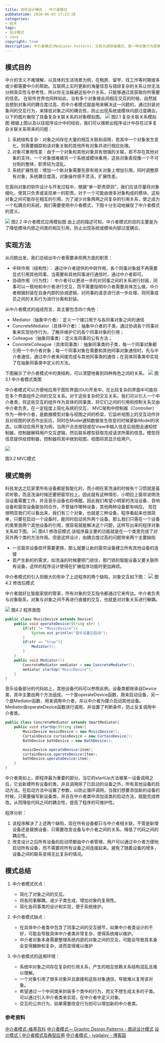 ```yaml
---
title: 软件设计模式 - 中介者模式
pubDatetime: 2020-06-03 17:23:20
categories: 
- 技术
tags: 
- 设计模式
- Java
copyright: true
description: 中介者模式(Mediator Pattern)，又称为调停者模式，是一种对象行为型模式。该设计模式使用一个中介对象（中介者）来封装一系列的对象交互，使得各对象不需要显式地相互引用，从而使其耦合松散、独立地改变它们之间的交互。本文以设计模式的四个要素出发系统性地研究中介者模式。
---
```


## 模式目的
中介的含义不难理解，以具体的生活场景为例，在租房、留学、找工作等时期或多或少都需要中介的帮助。互联网上实时更新的海量信息与错综复杂的关系让你无法分辨真实性与参考性，所以你无法躲避这些中介关系，只能够通过其获取你所需要的信息。
在软件世界也同样如此，当有多个对象彼此间相互交互的时候，自然就会想到对象间的耦合度过高，而中介者模式就是用来解决这一问题的，通过封装对象间的交互行为，来降低对象之间的耦合性，防止出现系统或模块内部过度耦合。以下的图片展现了具备复杂关联关系的对象模拟图。
![](http://image.stephenfang.me/mweb/15917479538199.jpg)
图2.1 复杂关联关系模拟图
根据上图以及以往程序设计中的经验，我们可以推断出程序设计中存在过多复杂关联关系带来的问题：
1.	系统结构复杂：对象之间存在大量的相互关联和调用，若其中一个对象发生变化，则需要跟踪和该对象关联的其他所有对象并进行相应处理。
2.	对象可重用性差：由于一个对象和其他对象具有很强的关联，若不存在其他对象的支持，一个对象很难被另一个系统或模块重用，这些对象表现像一个不可分割的整体，职责较为混乱。
3.	系统扩展性低：增加一个新对象需要在原有相关对象上增加引用，同时调整原有对象，系统耦合度高，对象操作很不灵活，扩展性差。

在面向对象的软件设计与开发过程中，根据“单一职责原则”，我们应该尽量将对象细化，使其只负责或呈现单一的职责。对于一个可能由很多对象构成的模块，这些对象之间可能存在相互的引用，为了减少对象两两之间复杂的引用关系，使之成为一个松耦合的系统，我们需要使用中介者模式，下图十分生动地展现了中介者模式的意义。

![](http://image.stephenfang.me/mweb/15917479852765.jpg)
图2.2 中介者模式应用模拟图
由上述的描述可知，中介者模式的目的主要是为了降低模块内部之间类的相互引用，防止出现系统或模块内部过度耦合。

## 实现方法
从问题出发，我们总结出中介者需要承担两方面的职责：
- 中转作用（结构性）：
通过中介者提供的中转作用，各个同事对象就不再需要显式引用其他同事，当需要和其他同事进行通信时，通过中介者即可。
- 协调作用（行为性）：
中介者可以更进一步的对同事之间的关系进行封装，同事可以一致地和中介者进行交互，而不需要指明中介者需要具体怎么做，中介者根据封装在自身内部的协调逻辑，对同事的请求进行进一步处理，将同事成员之间的关系行为进行分离和封装。

从中介者模式的组成而言，其主要包含四个角色：
- Mediator（抽象中介者）：定义一个接口用于与各同事对象之间的通信
-	ConcreteMediator（具体中介者）：抽象中介者的子类，通过协调各个同事对象来实现协作行为，了解并维护它的各个同事对象的引用；
-	Colleague（抽象同事类）：定义各同事的公有方法；
-	ConcreteColleague（具体同事类）：抽象同事类的子类，每一个同事对象都引用一个中介者对象；每一个同事对象在需要和其他同事对象通信时，先与中介者通信，通过中介者来间接完成与其他同事类的通信；在具体同事类中实现了在抽象同事类中定义的方法。

下图展示了中介者模式中的类结构，可以清楚地看到四种角色之间的关系。
![](http://image.stephenfang.me/mweb/15917481238616.jpg)
图3.1 中介者模式类图

中介者模式可以方便地应用于图形界面(GUI)开发中，在比较复杂的界面中可能存在多个界面组件之间的交互关系。对于这些复杂的交互关系，我们可以引入一个中介者类，将这些交互的组件作为具体的同事类，将它们之间的引用和控制关系交由中介者负责，在一定程度上简化系统的交互，
MVC架构中控制器（Controller）作为一种中介者，是数据模型对象与视图之间的桥梁，它监听视图上的交互动作并且对视图的状态作出反应，同时在Model通知数据发生改变的时候更新Model的状态。以移动应用开发为例，当用户点击按钮或在View中输入信息后视图会通知控制器，控制器解释用户交互逻辑，然后联系模型获取完成请求所需的信息。模型将信息提供给控制器，控制器将其中继到视图，视图将其显示给用户。
 
![](http://image.stephenfang.me/mweb/15917481870001.jpg)

图3.2 MVC模式

## 模式简例
科技发达之后家里所有设备都是智能化的，而小明在家洗澡的时候有个习惯就是喜欢听歌，而且洗澡时候还要把窗帘拉上。因此就有这种情形，小明拉上窗帘说明洗浴设备需要工作，并且音乐设备也将唤醒。因此我们希望小明家的洗浴设备、音响设备和窗帘设备能协同合作，不管操作哪种设备，其他两种设备都有响应。
现在很明显我们可以看出来，我们有三个对象，也就是三种设备，程序看起来也很简单，只要在启动一个设备时，能同时启动另外两个设备。那么我们只需在一个设备的类里放两个其他设备的引用，很容易就能解决这个问题，这样写出来的程序对象关系如下图。
![](http://image.stephenfang.me/mweb/15917485113553.jpg) 
图4.1 修改前模式
该程序最主要的功能就是在一个类里完成了对另外两个类的方法作用。但是这样设计，由耦合度过高的问题带来两个主要缺陷
- 一旦窗帘设备损坏需要更换，那么就要让新的窗帘设备建立所有其他设备的连接
- 若产生新的的需求，如洗澡的时候要把门锁住，那门锁的智能设备又要关联所有设备，这样的程序设计使得在扩展程序功能时更加麻烦。

中介者模式的引入则极大的弥补了上述程序的两个缺陷，对象交互如下图：
![](http://image.stephenfang.me/mweb/15917485380247.jpg)
图4.2 修改后模式
 
中介者就好比智能家居的管家，所有对象的交互指令都通过它来传达。中介者负责与对象联系，对象与对象之间不再进行直接的交互，也就是对对象关系进行解耦。

 ![](http://image.stephenfang.me/mweb/15917485453277.jpg)
图4.2 程序类图

```java
public class MusicDevice extends Device{
    public void operateDevice(String str) {
        if(str != "MusicDevice"){
            System.out.println("音乐设备已启动");
        }
        if(str == "true"){
            Mediator();
        }
    }
    public void Mediator(){
        ConcreteMediator mediator = new ConcreteMediator();
        mediator.startUp("MusicDevice");
    }
}	
```
音乐设备部分的代码如上，其他设备代码可以参照此例。设备类都继承自Device类，其中主要由两个方法组成，一个是operateDevice函数，用来启动设备，另一个是Mediator函数，用来调用中介者，并以中介者为媒介启动其他设备。Mediator由operateDevice函数进行调用，并设置了判断条件，防止反复调用中介者类。

```java
public class ConcreteMediator extends SmartMediator{
    public void startUp(String item){
        MusicDevice musicDevice = new MusicDevice();
        CurtainDevice curtainDevice = new CurtainDevice();
        BathDevice bathDevice = new BathDevice();

        musicDevice.operateDevice(item);
        curtainDevice.operateDevice(item);
        bathDevice.operateDevice(item);
    }
}
```

中介者类如上，即程序最为重要的部分。当它的startUp方法被某一设备调用之后，它会新建所有设备的类，并且调用除了已启动的设备之外，所有其他设备的启动方法。在启动方法中设置了参数，以防止循环调用。当我们想要添加新的设备的时候，只需要编写新设备类，并且在中介者类中添加该类的启动方法，就能完成修改。从而降低代码之间的耦合性，提高了程序的可维护性。

程序分析：
1. 该程序解决了上述两个缺陷，现在所有设备都只与中介者相关联，不管是新增设备还是替换设备，只需要改变设备与中介者之间的关系，降低了代码之间的耦合性。
2. 改变设计之后所有设备的启动项都由中介者管理，用户可以通过中介者方便地启动所有设备，而不需要将所有设备之间连接起来。避免了随着设备的增多，设备之间的联系变得无比复杂的情况。

## 模式总结
1.	中介者模式优点：
    - 简化了对象之间的交互。
    - 将各同事解耦，减少子类生成，增加对象的复用性。
    - 简化各同事类的设计和实现，便于系统维护。

2.	中介者模式缺点：
    - 在具体中介者类中包含了同事之间的交互细节，如果中介者类设计的不好，可能会导致具体中介者类非常复杂，使得系统难以维护。
    - 中介者对象本身需要整理系统内部的对象之间的交互，可能会导致其本身会变得臃肿和复杂，进而变得难以维护

3. 中介者模式的适用环境：
    - 系统中对象之间存在复杂的引用关系，产生的相互依赖关系结构混乱且难以理解。
    - 一个对象引用了很多对象并且直接和这些对象通信，导致难以复用该对象。
    - 希望通过一个中间类来封装多个类中的行为，而又不想生成太多的子类。可以通过引入中介者类来实现，在中介者中定义对象。
    - 交互的公共行为，如果需要改变行为则可以增加新的中介者类。

### 参考资料
[中介者模式-维基百科](https://zh.wikipedia.org/wiki/%E4%B8%AD%E4%BB%8B%E8%80%85%E6%A8%A1%E5%BC%8F)
[中介者模式— Graphic Design Patterns - 图说设计模式](https://design-patterns.readthedocs.io/zh_CN/latest/behavioral_patterns/mediator.html)
[设计模式 | 中介者模式及典型应用](https://juejin.im/post/5bd275dc51882529290fe2c5)
[中介者模式 - jyqdaisy - 博客园](https://storm.cis.fordham.edu/~gweiss/data-mining/datasets.html)
